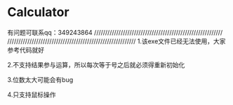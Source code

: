 # Calculator

有问题可联系qq：349243864
//////////////////////////////////////////////////////////
//////////////////////////////////////////////////////////
1.该exe文件已经无法使用，大家参考代码就好

2.不支持结果参与运算，所以每次等于号之后就必须得重新初始化

3.位数太大可能会有bug

4.只支持鼠标操作
